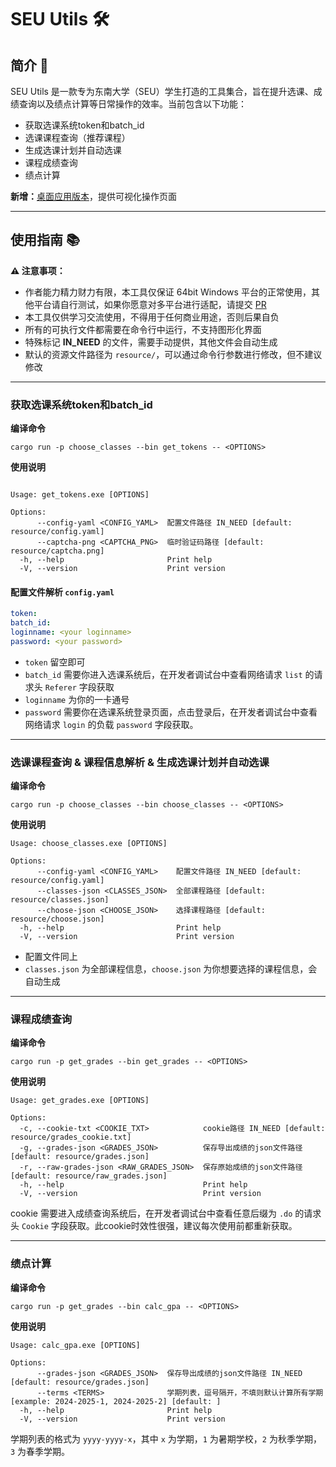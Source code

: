# SEU Utils 🛠️

## 简介 🚀

SEU Utils 是一款专为东南大学（SEU）学生打造的工具集合，旨在提升选课、成绩查询以及绩点计算等日常操作的效率。当前包含以下功能：

- 获取选课系统token和batch_id
- 选课课程查询（推荐课程）
- 生成选课计划并自动选课
- 课程成绩查询
- 绩点计算

**新增：**[桌面应用版本](https://github.com/twilight0702/SEU-utils-frontend)，提供可视化操作页面

---

## 使用指南 📚

**⚠️ 注意事项：**

- 作者能力精力财力有限，本工具仅保证 64bit Windows
  平台的正常使用，其他平台请自行测试，如果你愿意对多平台进行适配，请提交 [PR](https://github.com/harkerhand/seu_utils/pulls)
- 本工具仅供学习交流使用，不得用于任何商业用途，否则后果自负
- 所有的可执行文件都需要在命令行中运行，不支持图形化界面
- 特殊标记 **IN_NEED** 的文件，需要手动提供，其他文件会自动生成
- 默认的资源文件路径为 `resource/`，可以通过命令行参数进行修改，但不建议修改

---

### 获取选课系统token和batch_id

**编译命令**

```text
cargo run -p choose_classes --bin get_tokens -- <OPTIONS>
```

**使用说明**

```text

Usage: get_tokens.exe [OPTIONS]

Options:
      --config-yaml <CONFIG_YAML>  配置文件路径 IN_NEED [default: resource/config.yaml]
      --captcha-png <CAPTCHA_PNG>  临时验证码路径 [default: resource/captcha.png]
  -h, --help                       Print help
  -V, --version                    Print version
```

#### 配置文件解析 `config.yaml`

```yaml
token: 
batch_id: 
loginname: <your loginname>
password: <your password>
```

- `token` 留空即可
- `batch_id` 需要你进入选课系统后，在开发者调试台中查看网络请求 `list` 的请求头 `Referer` 字段获取
- `loginname` 为你的一卡通号
- `password` 需要你在选课系统登录页面，点击登录后，在开发者调试台中查看网络请求 `login` 的负载 `password` 字段获取。

---

### 选课课程查询 & 课程信息解析 & 生成选课计划并自动选课

**编译命令**

```text
cargo run -p choose_classes --bin choose_classes -- <OPTIONS>
```

**使用说明**

```text
Usage: choose_classes.exe [OPTIONS]

Options:
      --config-yaml <CONFIG_YAML>    配置文件路径 IN_NEED [default: resource/config.yaml]
      --classes-json <CLASSES_JSON>  全部课程路径 [default: resource/classes.json]
      --choose-json <CHOOSE_JSON>    选择课程路径 [default: resource/choose.json]
  -h, --help                         Print help
  -V, --version                      Print version
```

- 配置文件同上
- `classes.json` 为全部课程信息，`choose.json` 为你想要选择的课程信息，会自动生成

---

### 课程成绩查询

**编译命令**

```text
cargo run -p get_grades --bin get_grades -- <OPTIONS>
```

**使用说明**

```text
Usage: get_grades.exe [OPTIONS]

Options:
  -c, --cookie-txt <COOKIE_TXT>            cookie路径 IN_NEED [default: resource/grades_cookie.txt]
  -g, --grades-json <GRADES_JSON>          保存导出成绩的json文件路径 [default: resource/grades.json]
  -r, --raw-grades-json <RAW_GRADES_JSON>  保存原始成绩的json文件路径 [default: resource/raw_grades.json]
  -h, --help                               Print help
  -V, --version                            Print version
```

cookie 需要进入成绩查询系统后，在开发者调试台中查看任意后缀为 `.do` 的请求头 `Cookie` 字段获取。此cookie时效性很强，建议每次使用前都重新获取。

---

### 绩点计算

**编译命令**

```text
cargo run -p get_grades --bin calc_gpa -- <OPTIONS>
```

**使用说明**

```text
Usage: calc_gpa.exe [OPTIONS]

Options:
      --grades-json <GRADES_JSON>  保存导出成绩的json文件路径 IN_NEED [default: resource/grades.json]
      --terms <TERMS>              学期列表，逗号隔开，不填则默认计算所有学期 [example: 2024-2025-1, 2024-2025-2] [default: ]
  -h, --help                       Print help
  -V, --version                    Print version
```

学期列表的格式为 `yyyy-yyyy-x`，其中 `x` 为学期，`1` 为暑期学校，`2` 为秋季学期，`3` 为春季学期。
